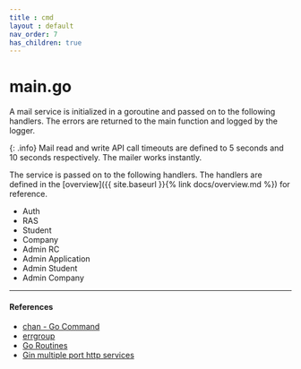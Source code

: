 ```yaml
---
title : cmd
layout : default
nav_order: 7
has_children: true
---
```


# main.go

A mail service is initialized in a goroutine and passed on to the following handlers. The errors are returned to the main function and logged by the logger. 

{: .info}
Mail read and write API call timeouts are defined to 5 seconds and 10 seconds respectively. The mailer works instantly.

The service is passed on to the following handlers. The handlers are defined in the [overview]({{ site.baseurl }}{% link docs/overview.md %}) for reference.

- Auth
- RAS
- Student
- Company 
- Admin RC
- Admin Application 
- Admin Student
- Admin Company

---
#### References
- [chan - Go Command](https://www.sohamkamani.com/golang/channels/)
- [errgroup](https://pkg.go.dev/golang.org/x/sync/errgroup)
- [Go Routines](https://go.dev/tour/concurrency/1)
- [Gin multiple port http services](https://github.com/gin-gonic/gin/issues/346)